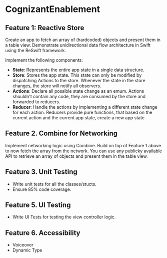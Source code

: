# CognizantEnablement

## Feature 1: Reactive Store
Create an app to fetch an array of (hardcoded) objects and present them in a table view. Demonstrate unidirectional data flow architecture in Swift using the ReSwift framework. 

Implement the following components:
- **State**: Represents the entire app state in a single data structure. 
- **Store**: Stores the app state. This state can only be modified by dispatching Actions to the store. Whenever the state in the store changes, the store will notify all observers.
- **Actions**: Declare all possible state change as an emum. Actions shouldn't contain any code, they are consumed by the store and forwarded to reducers. 
- **Reducer**: Handle the actions by implementing a different state change for each action. Reducers provide pure functions, that based on the current action and the current app state, create a new app state


## Feature 2. Combine for Networking
Implement networking logic using Combine. Build on top of Feature 1 above to now fetch the array from the network. You can use any publicky available API to retrieve an array of objects and present them in the table view.  


## Feature 3. Unit Testing
- Write unit tests for all the classes/stucts. 
- Ensure 85% code coverage. 


## Feature 5. UI Testing
- Write UI Tests for testing the view controller logic.


## Feature 6. Accessibility
- Voiceover
- Dynamic Type


